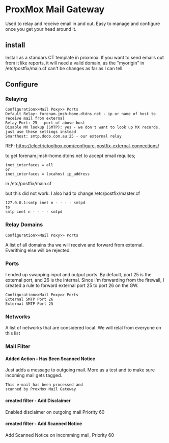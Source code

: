 
# ProxMox Mail Gateway

Used to relay and receive email in and out. Easy to manage and configure once you get your head around it.

## install

Install as a standars CT template in proxmox. If you want to send emails out from it like reports, it will need a valid domain, as the "myorigin" in /etc/postfix/main.cf  can't be changes as far as I can tell.

## Configure

### Relaying

    Configuration>>Mail Poxy>> Ports
    Default Relay: forenam.jmsh-home.dtdns.net - ip or name of host to receive mail from external
    Relay Port: 25 - port of above host
    Disable MX lookup (SMTP): yes - we don't want to look up MX records, just use these settings instead
    Smarthost: smtp.dodo.com.au:25 - our external relay

REF: https://electrictoolbox.com/configure-postfix-external-connections/

to get forenam.jmsh-home.dtdns.net to accept email requites;

    inet_interfaces = all
    or
    inet_interfaces = locahost ip_address

in /etc/postfix/main.cf

but this did not work. I also had to change /etc/postfix/master.cf

    127.0.0.1:smtp inet n - - - - smtpd
    to
    smtp inet n - - - - smtpd


### Relay Domains

    Configuration>>Mail Poxy>> Ports

A list of all domains tha we will receive and forward from external. Everithing else will be rejected.

### Ports

I ended up swapping input and output ports. By default, port 25 is the external port, and 26 is the internal. Since I'm forwarding from the firewall, I created a rule to forward external port 25 to port 26 on the GW.

    Configuration>>Mail Poxy>> Ports
    External SMTP Port 26
    External SMTP Port 25

### Networks

A list of networks that are considered local. We will relal from everyone on this list

### Mail Filter

#### Added Action - Has Been Scanned Notice

Just adds a message to outgoing mail. More as a test and to make sure incoming mail gets tagged.

    This e-mail has been processed and 
    scanned by ProxMox Mail Gateway

#### created filter - Add Disclaimer

Enabled disclaimer on outgoing mail Priority 60

#### created filter - Add Scanned Notice

Add Scanned Notice on incomming mail, Priority 60


